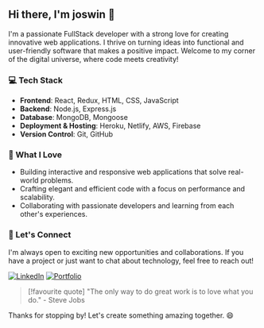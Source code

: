 ## Hi there, I'm joswin 👋

I'm a passionate FullStack developer with a strong love for creating innovative web applications. 
I thrive on turning ideas into functional and user-friendly software that makes a positive impact. 
Welcome to my corner of the digital universe, where code meets creativity!

### 💻 Tech Stack

- **Frontend**: React, Redux, HTML, CSS, JavaScript
- **Backend**: Node.js, Express.js
- **Database**: MongoDB, Mongoose
- **Deployment & Hosting**: Heroku, Netlify, AWS, Firebase
- **Version Control**: Git, GitHub

### 🚀 What I Love

- Building interactive and responsive web applications that solve real-world problems.
- Crafting elegant and efficient code with a focus on performance and scalability.
- Collaborating with passionate developers and learning from each other's experiences.

### 🌟 Let's Connect

I'm always open to exciting new opportunities and collaborations. If you have a project or just want to chat about technology, feel free to reach out!

[![LinkedIn](https://img.shields.io/badge/LinkedIn-Connect-blue)](https://www.linkedin.com/in/joswin18/)
[![Portfolio](https://img.shields.io/badge/Portfolio-Visit-violet)](https://yourportfolio.com)

> [!favourite quote]
> "The only way to do great work is to love what you do." - Steve Jobs

Thanks for stopping by! Let's create something amazing together. 😄
